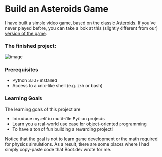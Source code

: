 # Build an Asteroids Game

I have built a simple video game, based on the classic [Asteroids](https://en.wikipedia.org/wiki/Asteroids_(video_game)). If you've never played before, you can take a look at this (slightly different from our) [version of the game](https://freeasteroids.org/).

### The finished project:
![image](https://storage.googleapis.com/qvault-webapp-dynamic-assets/course_assets/YmSwzVB.gif)

### Prerequisites

- Python 3.10+ installed
- Access to a unix-like shell (e.g. zsh or bash)

### Learning Goals

The learning goals of this project are:

- Introduce myself to multi-file Python projects
- Learn you a real-world use case for object-oriented programming
- To have a ton of fun building a rewarding project!

Notice that the goal is not to learn game development or the math required for physics simulations. As a result, there are some places where I had simply copy-paste code that Boot.dev wrote for me.
